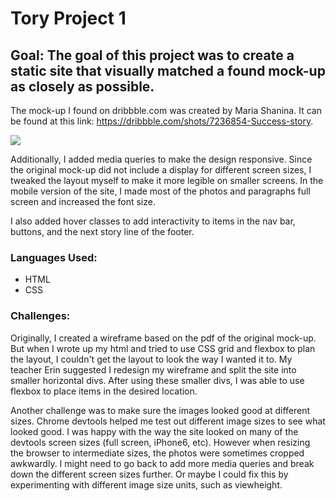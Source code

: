 # Tory Project 1

## Goal: The goal of this project was to create a static site that visually matched a found mock-up as closely as possible. 

The mock-up I found on dribbble.com was created by Maria Shanina. It can be found at this link: https://dribbble.com/shots/7236854-Success-story.

![](https://cdn.dribbble.com/users/77111/screenshots/7236854/media/f2ae08ce3747f5e7c822d23e5f36ab93.png)

Additionally, I added media queries to make the design responsive. Since the original mock-up did not include a display for different screen sizes, I tweaked the layout myself to make it more legible on smaller screens. In the mobile version of the site, I made most of the photos and paragraphs full screen and increased the font size. 

I also added hover classes to add interactivity to items in the nav bar, buttons, and the next story line of the footer. 

### Languages Used:
- HTML
- CSS

### Challenges:
Originally, I created a wireframe based on the pdf of the original mock-up. But when I wrote up my html and tried to use CSS grid and flexbox to plan the layout, I couldn't get the layout to look the way I wanted it to. 
My teacher Erin suggested I redesign my wireframe and split the site into smaller horizontal divs. After using these smaller divs, I was able to use flexbox to place items in the desired location. 

Another challenge was to make sure the images looked good at different sizes. Chrome devtools helped me test out different image sizes to see what looked good. I was happy with the way the site looked on many of the devtools screen sizes (full screen, iPhone6, etc). However when resizing the browser to intermediate sizes, the photos were sometimes cropped awkwardly. I might need to go back to add more media queries and break down the different screen sizes further. Or maybe I could fix this by experimenting with different image size units, such as viewheight. 
